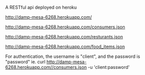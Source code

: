 A RESTful api deployed on heroku

http://damp-mesa-6268.herokuapp.com/

http://damp-mesa-6268.herokuapp.com/consumers.json

http://damp-mesa-6268.herokuapp.com/resturants.json

http://damp-mesa-6268.herokuapp.com/food_items.json

For authentication, the username is "client", and the password is "password"
ie. curl http://damp-mesa-6268.herokuapp.com//consumers.json -u 'client:password'
